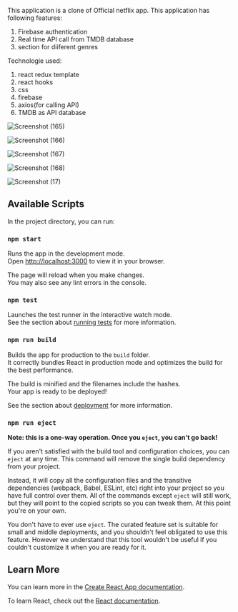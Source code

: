 This application is a clone of Official netflix app. This application has following features:
1. Firebase authentication
2. Real time API call from TMDB database
3. section for diiferent genres

Technologie used:
1. react redux template
2. react hooks
3. css
4. firebase
5. axios(for calling API)
6. TMDB as API database

![Screenshot (165)](https://user-images.githubusercontent.com/73303787/175786061-03d8a56b-97f0-4f9b-b8bc-c6a6f797fa9b.png)

![Screenshot (166)](https://user-images.githubusercontent.com/73303787/175786144-388f9995-92a1-4f72-82c1-ebc42af72acc.png)

![Screenshot (167)](https://user-images.githubusercontent.com/73303787/175786238-3d3f216b-e9e9-4a65-b480-b301a7e10440.png)

![Screenshot (168)](https://user-images.githubusercontent.com/73303787/175786462-e5f1b49e-08f6-49ea-95ab-22830905e7a0.png)



![Screenshot (17)](https://user-images.githubusercontent.com/73303787/175786488-f2a95d8c-664a-4f46-98f7-3e1adfabcdcf.png)

## Available Scripts

In the project directory, you can run:

### `npm start`

Runs the app in the development mode.\
Open [http://localhost:3000](http://localhost:3000) to view it in your browser.

The page will reload when you make changes.\
You may also see any lint errors in the console.

### `npm test`

Launches the test runner in the interactive watch mode.\
See the section about [running tests](https://facebook.github.io/create-react-app/docs/running-tests) for more information.

### `npm run build`

Builds the app for production to the `build` folder.\
It correctly bundles React in production mode and optimizes the build for the best performance.

The build is minified and the filenames include the hashes.\
Your app is ready to be deployed!

See the section about [deployment](https://facebook.github.io/create-react-app/docs/deployment) for more information.

### `npm run eject`

**Note: this is a one-way operation. Once you `eject`, you can't go back!**

If you aren't satisfied with the build tool and configuration choices, you can `eject` at any time. This command will remove the single build dependency from your project.

Instead, it will copy all the configuration files and the transitive dependencies (webpack, Babel, ESLint, etc) right into your project so you have full control over them. All of the commands except `eject` will still work, but they will point to the copied scripts so you can tweak them. At this point you're on your own.

You don't have to ever use `eject`. The curated feature set is suitable for small and middle deployments, and you shouldn't feel obligated to use this feature. However we understand that this tool wouldn't be useful if you couldn't customize it when you are ready for it.

## Learn More

You can learn more in the [Create React App documentation](https://facebook.github.io/create-react-app/docs/getting-started).

To learn React, check out the [React documentation](https://reactjs.org/).
